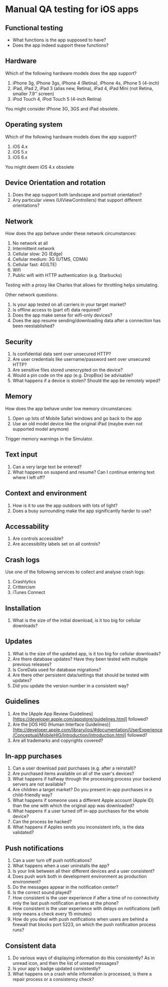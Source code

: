# Manual QA testing for iOS apps 

## Functional testing
* What functions is the app supposed to have?
* Does the app indeed support these functions?

## Hardware

Which of the following hardware models does the app support?

1. iPhone 3g, iPhone 3gs, iPhone 4 (Retina), iPhone 4s, iPhone 5 (4-inch)
2. iPad, iPad 2, iPad 3 (alias new, Retina), iPad 4, iPad Mini (not Retina, smaller 7.9’’ screen)
3. iPod Touch 4, iPod Touch 5 (4-inch Retina)

You might consider iPhone 3G, 3GS and iPad obsolete.

## Operating system
Which of the following hardware models does the app support?

1. iOS 4.x
2. iOS 5.x
3. iOS 6.x

You might deem iOS 4.x obsolete

## Device Orientation and rotation

1. Does the app support both landscape and portrait orientation?
2. Any particular views (UIViewControllers) that support different orientations?

## Network
How does the app behave under these network circumstances:

1. No network at all
2. Intermittent network
3. Cellular slow: 2G (Edge)
4. Cellular medium: 3G (UTMS, CDMA) 
5. Cellular fast: 4G(LTE)
6. Wifi
7. Public wifi with HTTP authentication (e.g. Starbucks)

Testing with a proxy like Charles that allows for throttling helps simulating.

Other network questions:

1. Is your app tested on all carriers in your target market?
2. Is offline access to (part of) data required?
3. Does the app make sense for wifi-only devices?
4. Does the app resume sending/downloading data after a connection has been reestablished?

## Security
1. Is confidential data sent over unsecured HTTP?
2. Are user credentials like username/password sent over unsecured HTTP?
3. Are sensitive files stored unencrypted on the device?
4. Would a pin code on the app (e.g. DropBox) be advisable?
5. What happens if a device is stolen? Should the app be remotely wiped?


## Memory
How does the app behave under low memory circumstances:

1. Open up lots of Mobile Safari windows and go back to the app
2. Use an old model device like the original iPad (maybe even not supported model anymore)

Trigger memory warnings in the Simulator.

## Text input
1. Can a very large text be entered?
2. What happens on suspend and resume? Can I continue entering text where I left off?

## Context and environment
1. How is it to use the app outdoors with lots of light?
2. Does a busy surrounding make the app significantly harder to use?

## Accessability
1. Are controls accessible? 
2. Are accessibility labels set on all controls?

## Crash logs
Use one of the following services to collect and analyse crash logs:

1. Crashlytics
2. Crittercism
3. iTunes Connect

## Installation
1. What is the size of the initial download, is it too big for cellular downloads?

## Updates
1. What is the size of the updated app, is it too big for cellular downloads?
2. Are there database updates? Have they been tested with multiple previous releases?
3. Is CoreData used for database migrations?
4. Are there other persistent data/settings that should be tested with updates?
5. Did you update the version number in a consistent way?

## Guidelines
1. Are the [Apple App Review Guidelines][https://developer.apple.com/appstore/guidelines.html] followed?
2. Are the [iOS HIG (Human Interface Guidelines)][http://developer.apple.com/library/ios/#documentation/UserExperience/Conceptual/MobileHIG/Introduction/Introduction.html] followed?
3. Are all trademarks and copyrights covered?

## In-app purchases
1. Can a user download past purchases (e.g. after a reinstall)?
2. Are purchased items available on all of the user's devices?
3. What happens if halfway through the processing process your backend servers are not available?
4. Are children a target market? Do you present in-app purchases in a child-friendly way?
5. What happens if someone uses a different Apple account (Apple ID) than the one with which the original app was downloaded?
6. What happens if a user turned off in-app purchases for the whole device?
7. Can the process be hacked?
8. What happens if Apples sends you inconsistent info, is the data validated?


## Push notifications
1. Can a user turn off push notifications?
2. What happens when a user uninstalls the app? 
3. Is your link between all their different devices and a user consistent?
4. Does push work both in development environment as production environment?
5. Do the messages appear in the notification center?
6. Is the correct sound played?
7. How consistent is the user experience if after a time of no connectivity only the last push notification arrives at the phone?
8. How consistent is the user experience with delays on notifications (wifi only means a check every 15 minutes)
9. How do you deal with push notifications when users are behind a firewall that blocks port 5223, on which the push notification process runs?


## Consistent data
1. Do various ways of displaying information do this consistently? As in unread icon, and then the list of unread messages?
2. Is your app's badge updated consistently?
3. What happens on a crash while information is processed, is there a repair process or a consistency check?
